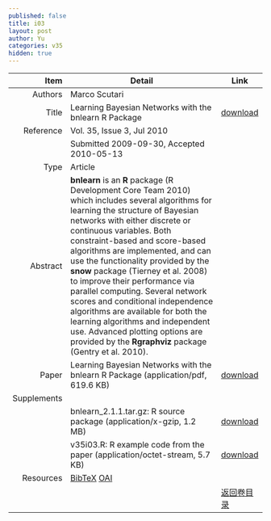 ```yaml
---
published: false
title: i03
layout: post
author: Yu
categories: v35
hidden: true
---
```


| Item | Detail | Link |
|---:|---|---|
| Authors | Marco Scutari| |
| Title |Learning Bayesian Networks with the bnlearn R Package | [download](http://www.jstatsoft.org/v35/i03/paper) |
| Reference |Vol. 35, Issue 3, Jul 2010 | |
| | Submitted 2009-09-30, Accepted 2010-05-13| | 
| Type | Article| |
| Abstract | <b>bnlearn</b> is an <b>R</b> package (R Development Core Team 2010) which includes several algorithms for learning the structure of Bayesian networks with either discrete or continuous variables. Both constraint-based and score-based algorithms are implemented, and can use the functionality provided by the <b>snow</b> package (Tierney et al. 2008) to improve their performance via parallel computing. Several network scores and conditional independence algorithms are available for both the learning algorithms and independent use. Advanced plotting options are provided by the <b>Rgraphviz</b> package (Gentry et al. 2010).| |
| Paper | Learning Bayesian Networks with the bnlearn R Package  (application/pdf, 619.6 KB)| [download](http://www.jstatsoft.org/v35/i03/paper) |
| Supplements | | |
| |bnlearn_2.1.1.tar.gz: R source package  (application/x-gzip, 1.2 MB)|  [download](http://www.jstatsoft.org/v35/i03/supp/1) |
| |v35i03.R: R example code from the paper  (application/octet-stream, 5.7 KB)|  [download](http://www.jstatsoft.org/v35/i03/supp/2) |
| Resources | [BibTeX](http://www.jstatsoft.org/v35/i03/bibtex) [OAI](http://www.jstatsoft.org/oai?verb=GetRecord&identifier=oai.jstatsoft/v35/i03&prefix=oai_dc)| |
| |  | [返回卷目录]({{site.baseurl}}/volume/v35.html) |